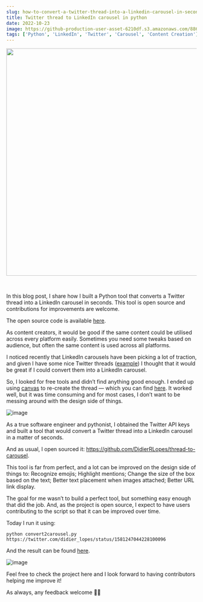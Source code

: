 ```yaml
---
slug: how-to-convert-a-twitter-thread-into-a-linkedin-carousel-in-seconds
title: Twitter thread to LinkedIn carousel in python
date: 2022-10-23
image: https://github-production-user-asset-6210df.s3.amazonaws.com/88618738/280499955-3f34f9d5-d1b2-426f-8b8d-e6d26a5367da.png
tags: ['Python', 'LinkedIn', 'Twitter', 'Carousel', 'Content Creation']
---
```


<p align="center">
    <img width="600" src="https://github-production-user-asset-6210df.s3.amazonaws.com/88618738/280499955-3f34f9d5-d1b2-426f-8b8d-e6d26a5367da.png"/>
</p>

<br />

In this blog post, I share how I built a Python tool that converts a Twitter thread into a LinkedIn carousel in seconds. This tool is open source and contributions for improvements are welcome.

The open source code is available [here](https://github.com/DidierRLopes/thread-to-carousel/tree/master).

<!-- truncate -->

<div style={{borderTop: '1px solid #21af90', margin: '1.5em 0'}} />

As content creators, it would be good if the same content could be utilised across every platform easily. Sometimes you need some tweaks based on audience, but often the same content is used across all platforms.

I noticed recently that LinkedIn carousels have been picking a lot of traction, and given I have some nice Twitter threads ([example](https://twitter.com/didier_lopes/status/1570731358204600323?s=20&t=SAO9fD7FR7jeTE-6kem6Mg)) I thought that it would be great if I could convert them into a LinkedIn carousel.

So, I looked for free tools and didn’t find anything good enough. I ended up using [canvas](https://canvas.apps.chrome/) to re-create the thread — which you can find [here](https://www.linkedin.com/posts/didier-lopes_due-diligence-on-amt-using-openbb-terminal-activity-6977569279395176448-TFMn?utm_source=share&utm_medium=member_desktop). It worked well, but it was time consuming and for most cases, I don’t want to be messing around with the design side of things.

![image](https://github.com/Meg1211/my-website/assets/88618738/3f34f9d5-d1b2-426f-8b8d-e6d26a5367da)

As a true software engineer and pythonist, I obtained the Twitter API keys and built a tool that would convert a Twitter thread into a LinkedIn carousel in a matter of seconds.

And as usual, I open sourced it: https://github.com/DidierRLopes/thread-to-carousel.

This tool is far from perfect, and a lot can be improved on the design side of things to: Recognize emojis; Highlight mentions; Change the size of the box based on the text; Better text placement when images attached; Better URL link display.

The goal for me wasn’t to build a perfect tool, but something easy enough that did the job. And, as the project is open source, I expect to have users contributing to the script so that it can be improved over time.

Today I run it using:

```console
python convert2carousel.py https://twitter.com/didier_lopes/status/1581247044228100096
```

And the result can be found [here](https://www.linkedin.com/posts/didier-lopes_football-momentum-indicator-carousel-activity-6989972573782482944-nM9s?utm_source=share&utm_medium=member_desktop).

![image](https://github.com/Meg1211/my-website/assets/88618738/67efec99-d219-47c5-8d83-f19e97a44d76)

Feel free to check the project here and I look forward to having contributors helping me improve it!

As always, any feedback welcome 🙏🏽
